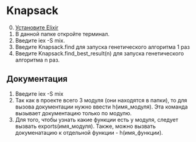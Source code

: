 # Knapsack
0) [Установите  Elixir](http://elixir-lang.github.io/install.html)
1) В данной папке откройте терминал.
2) Введите iex -S mix.
3) Введите Knapsack.find для запуска генетического алгоритма 1 раз
4) Введите Knapsack.find_best_result(n) для запуска генетического алгоритма n раз.

## Документация
1) Введите iex -S mix
2) Так как в проекте всего 3 модуля (они находятся в папки), то для вызова документации нужно ввести h(имя_модуля). Эта команда вызывает документацию только по модулю.
3) Для того, чтобы узнать какие функции есть у модуля, следует вызвать exports(имя_модуля). Также, можно вызвать докуменатацию к отдельной функции - h(имя_функции).
